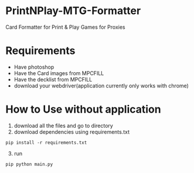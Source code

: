 # PrintNPlay-MTG-Formatter
Card Formatter for Print &amp; Play Games for Proxies

# Requirements
- Have photoshop
- Have the Card images from MPCFILL
- Have the decklist from MPCFILL
- download your webdriver(application currently only works with chrome)

# How to Use without application
1. download all the files and go to directory
2. download dependencies using requirements.txt
<pre><code>pip install -r requirements.txt</code></pre>
3. run
<pre><code>pip python main.py</code></pre>

